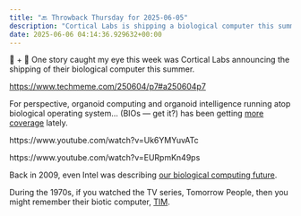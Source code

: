 ```yaml
---
title: "🔙 Throwback Thursday for 2025-06-05"
description: "Cortical Labs is shipping a biological computer this summer, sparking interest in organoid intelligence!"
date: 2025-06-06 04:14:36.929632+00:00
---
```


<!-- buttondown-editor-mode: fancy --><p>🤖 + 🧫 One story caught my eye this week was Cortical Labs announcing the shipping of their biological computer this summer.</p><p><a target="_blank" rel="noopener noreferrer nofollow" href="https://www.techmeme.com/250604/p7#a250604p7">https://www.techmeme.com/250604/p7#a250604p7</a></p><p>For perspective, organoid computing and organoid intelligence running atop biological operating system… (BIOs — get it?) has been getting <a target="_blank" rel="noopener noreferrer nofollow" href="https://newatlas.com/computers/finalspark-bio-computers-brain-organoids/">more coverage</a> lately.</p><p>https://www.youtube.com/watch?v=Uk6YMYuvATc</p><p>https://www.youtube.com/watch?v=EURpmKn49ps</p><p>Back in 2009, even Intel was describing <a target="_blank" rel="noopener noreferrer nofollow" href="https://www.techmeme.com/090209/p70#a090209p70">our biological computing future</a>.</p><p>During the 1970s, if you watched the TV series, Tomorrow People, then you might remember their biotic computer, <a target="_blank" rel="noopener noreferrer nofollow" href="https://en.wikipedia.org/wiki/The_Tomorrow_People#Cast">TIM</a>.</p><p></p>